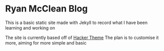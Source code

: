 # Ryan McClean Blog

This is a basic static site made with Jekyll to record what I have been learning and working on

The site is currently based off of [Hacker Theme](https://github.com/pages-themes/hacker)
The plan is to customise it more, aiming for more simple and basic
